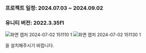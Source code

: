 ### 프로젝트 일정: 2024.07.03 ~ 2024.09.02

### 유니티 버전: 2022.3.35f1
![화면 캡처 2024-07-02 151110 1](https://github.com/bamin0502/ZeroToNine-FingerDefense/assets/100828741/3e5fda94-9708-485f-9590-a006b238cf9f)
![화면 캡처 2024-07-02 151130 1](https://github.com/bamin0502/ZeroToNine-FingerDefense/assets/100828741/b919f42c-c876-4914-9cb5-613a8d5443a0)

을 설치해주시기 바랍니다.

